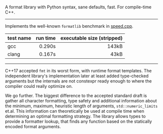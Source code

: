A format library with Python syntax, sane defaults, fast. For compile-time C++.

-----------

Implements the well-known `formatlib` benchmark in [speed.cpp](./test/run.cpp).

| test name | run time | executable size (stripped) |
|-----------|---------:|---------------------------:|
| gcc       | 0.290s   | 143kB |
| clang     | 0.167s   | 43kB |

------------

C++17 accepted `fmt` in its worst form, with runtime format templates. The
independent library's implementation later at least added type-checked
arguments but the internals are not constexpr ready enough to where the
compiler could really optimize on.

We go further. The biggest difference to the accepted standard draft is gather
all character formatting, type safety and additional information about the
minimum, maximum, heuristic length of arguments, `std::numeric_limits` et.al.
This information can theoretically be used at compile time when determining an
optimal formatting strategy. The library allows types to provide a formatter
lookup, that finds any function based on the statically encoded format
arguments.
